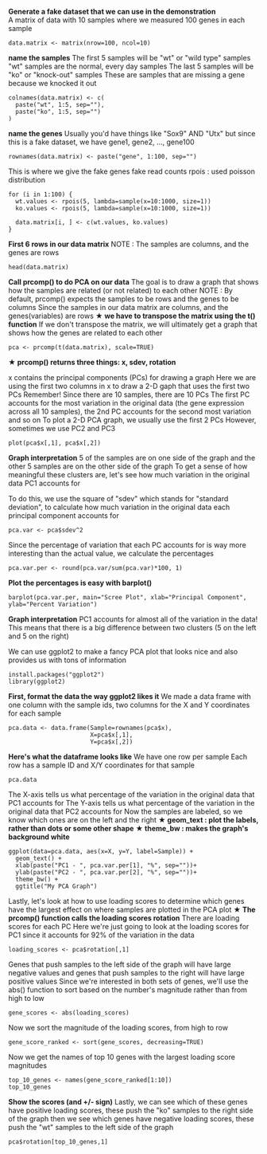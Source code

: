 **Generate a fake dataset that we can use in the demonstration**
</br>A matrix of data with 10 samples where we measured 100 genes in each sample

```{r}
data.matrix <- matrix(nrow=100, ncol=10)
```

**name the samples**
The first 5 samples will be "wt" or "wild type" samples
"wt" samples are the normal, every day samples
The last 5 samples will be "ko" or "knock-out" samples
These are samples that are missing a gene because we knocked it out

```{r}
colnames(data.matrix) <- c(
  paste("wt", 1:5, sep=""),
  paste("ko", 1:5, sep="")
)
```

**name the genes**
Usually you'd have things like "Sox9" AND "Utx"
but since this is a fake dataset, we have gene1, gene2, ..., gene100

```{r}
rownames(data.matrix) <- paste("gene", 1:100, sep="")
```

This is where we give the fake genes fake read counts
rpois : used poisson distribution

```{r}
for (i in 1:100) {
  wt.values <- rpois(5, lambda=sample(x=10:1000, size=1))
  ko.values <- rpois(5, lambda=sample(x=10:1000, size=1))
  
  data.matrix[i, ] <- c(wt.values, ko.values)
}
```

**First 6 rows in our data matrix**
NOTE : The samples are columns, and the genes are rows

```{r}
head(data.matrix)
```

**Call prcomp() to do PCA on our data**
The goal is to draw a graph that shows how the samples are related (or not related) to each other
NOTE : By default, prcomp() expects the samples to be rows and the genes to be columns
Since the samples in our data matrix are columns, and the genes(variables) are rows
**★ we have to transpose the matrix using the t() function**
If we don't transpose the matrix,
we will ultimately get a graph that shows how the genes are related to each other

```{r}
pca <- prcomp(t(data.matrix), scale=TRUE)
```

**★ prcomp() returns three things: x, sdev, rotation**

x contains the principal components (PCs) for drawing a graph
Here we are using the first two columns in x to draw a 2-D gaph that uses the first two PCs
Remember! Since there are 10 samples, there are 10 PCs
The first PC accounts for the most variation in the original data
(the gene expression across all 10 samples),
the 2nd PC accounts for the second most variation and so on
To plot a 2-D PCA graph, we usually use the first 2 PCs
However, sometimes we use PC2 and PC3

```{r}
plot(pca$x[,1], pca$x[,2])
```

**Graph interpretation**
5 of the samples are on one side of the graph
and the other 5 samples are on the other side of the graph
To get a sense of how meaningful these clusters are,
let's see how much variation in the original data PC1 accounts for

To do this, we use the square of "sdev"
which stands for "standard deviation",
to calculate how much variation in the original data each principal component accounts for

```{r}
pca.var <- pca$sdev^2
```

Since the percentage of variation that each PC accounts for is way more interesting
than the actual value, we calculate the percentages

```{r}
pca.var.per <- round(pca.var/sum(pca.var)*100, 1)
```

**Plot the percentages is easy with barplot()**

```{r}
barplot(pca.var.per, main="Scree Plot", xlab="Principal Component", ylab="Percent Variation")
```

**Graph interpretation**
PC1 accounts for almost all of the variation in the data!
This means that there is a big difference between two clusters
(5 on the left and 5 on the right)

We can use ggplot2 to make a fancy PCA plot that looks nice
and also provides us with tons of information

```{r}
install.packages("ggplot2")
library(ggplot2)
```

**First, format the data the way ggplot2 likes it**
We made a data frame with one column with the sample ids,
two columns for the X and Y coordinates for each sample

```{r}
pca.data <- data.frame(Sample=rownames(pca$x),
                       X=pca$x[,1],
                       Y=pca$x[,2])
```

**Here's what the dataframe looks like**
We have one row per sample
Each row has a sample ID and X/Y coordinates for that sample

```{r}
pca.data
```

The X-axis tells us what percentage of the variation in the original data that PC1 accounts for
The Y-axis tells us what percentage of the variation in the original data that PC2 accounts for
Now the samples are labeled, so we know which ones are on the left and the right
**★ geom_text : plot the labels, rather than dots or some other shape**
**★ theme_bw : makes the graph's background white**

```{r}
ggplot(data=pca.data, aes(x=X, y=Y, label=Sample)) +
  geom_text() +
  xlab(paste("PC1 - ", pca.var.per[1], "%", sep=""))+
  ylab(paste("PC2 - ", pca.var.per[2], "%", sep=""))+
  theme_bw() +
  ggtitle("My PCA Graph")
```

Lastly, let's look at how to use loading scores to determine
which genes have the largest effect on where samples are plotted in the PCA plot
**★ The prcomp() function calls the loading scores rotation**
There are loading scores for each PC
Here we're just going to look at the loading scores for PC1
since it accounts for 92% of the variation in the data

```{r}
loading_scores <- pca$rotation[,1]
```

Genes that push samples to the left side of the graph will have large negative values
and genes that push samples to the right will have large positive values
Since we're interested in both sets of genes,
we'll use the abs() function to sort based on the number's magnitude rather than from high to low

```{r}
gene_scores <- abs(loading_scores)
```

Now we sort the magnitude of the loading scores, from high to row

```{r}
gene_score_ranked <- sort(gene_scores, decreasing=TRUE)
```

Now we get the names of top 10 genes with the largest loading score magnitudes

```{r}
top_10_genes <- names(gene_score_ranked[1:10])
top_10_genes
```

**Show the scores (and +/- sign)**
Lastly, we can see which of these genes have positive loading scores, these push the "ko" samples to the right side of the graph
then we see which genes have negative loading scores, these push the "wt" samples to the left side of the graph

```{r}
pca$rotation[top_10_genes,1]
```

